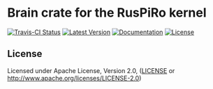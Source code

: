 # Brain crate for the RusPiRo kernel

[![Travis-CI Status](https://api.travis-ci.org/RusPiRo/ruspiro-brain.svg?branch=master)](https://travis-ci.org/RusPiRo/ruspiro-brian)
[![Latest Version](https://img.shields.io/crates/v/ruspiro-brain.svg)](https://crates.io/crates/ruspiro-brain)
[![Documentation](https://docs.rs/ruspiro-brain/badge.svg)](https://docs.rs/ruspiro-brain)
[![License](https://img.shields.io/crates/l/ruspiro-brain.svg)](https://github.com/RusPiRo/ruspiro-brain#license)



## License
Licensed under Apache License, Version 2.0, ([LICENSE](LICENSE) or http://www.apache.org/licenses/LICENSE-2.0)